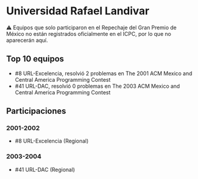 # Universidad Rafael Landivar

:warning: Equipos que solo participaron en el Repechaje del Gran Premio de México no están registrados oficialmente en el ICPC, por lo que no aparecerán aquí.

## Top 10 equipos

- #8 URL-Excelencia, resolvió 2 problemas en The 2001 ACM Mexico and Central America Programming Contest
- #41 URL-DAC, resolvió 0 problemas en The 2003 ACM Mexico and Central America Programming Contest

## Participaciones

### 2001-2002

- #8 URL-Excelencia (Regional)

### 2003-2004

- #41 URL-DAC (Regional)



